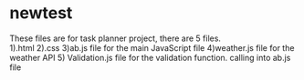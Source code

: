 # newtest
These files are for task planner project,
there are 5 files.  
1).html
2).css
3)ab.js file for the main JavaScript file
4)weather.js file for the weather API
5) Validation.js file for the validation function. calling into ab.js file
